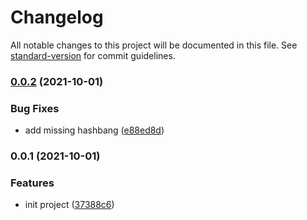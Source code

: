 # Changelog

All notable changes to this project will be documented in this file. See [standard-version](https://github.com/conventional-changelog/standard-version) for commit guidelines.

### [0.0.2](https://github.com/ambar/recommended/compare/v0.0.1...v0.0.2) (2021-10-01)


### Bug Fixes

* add missing hashbang ([e88ed8d](https://github.com/ambar/recommended/commit/e88ed8d418cc0e81e436beca9e6f41d57cf71c57))

### 0.0.1 (2021-10-01)


### Features

* init project ([37388c6](https://github.com/ambar/recommended/commit/37388c677bbbc89fca214106edc86eefed4d05fb))
